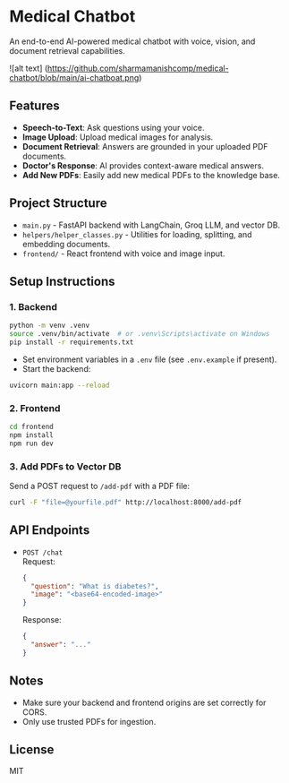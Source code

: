 # Medical Chatbot

An end-to-end AI-powered medical chatbot with voice, vision, and document retrieval capabilities.

![alt text] (https://github.com/sharmamanishcomp/medical-chatbot/blob/main/ai-chatboat.png)

## Features

- **Speech-to-Text**: Ask questions using your voice.
- **Image Upload**: Upload medical images for analysis.
- **Document Retrieval**: Answers are grounded in your uploaded PDF documents.
- **Doctor's Response**: AI provides context-aware medical answers.
- **Add New PDFs**: Easily add new medical PDFs to the knowledge base.

## Project Structure

- `main.py` - FastAPI backend with LangChain, Groq LLM, and vector DB.
- `helpers/helper_classes.py` - Utilities for loading, splitting, and embedding documents.
- `frontend/` - React frontend with voice and image input.

## Setup Instructions

### 1. Backend

```bash
python -m venv .venv
source .venv/bin/activate  # or .venv\Scripts\activate on Windows
pip install -r requirements.txt
```

- Set environment variables in a `.env` file (see `.env.example` if present).
- Start the backend:
```bash
uvicorn main:app --reload
```

### 2. Frontend

```bash
cd frontend
npm install
npm run dev
```

### 3. Add PDFs to Vector DB

Send a POST request to `/add-pdf` with a PDF file:
```bash
curl -F "file=@yourfile.pdf" http://localhost:8000/add-pdf
```

## API Endpoints

- `POST /chat`  
  Request:  
  ```json
  {
    "question": "What is diabetes?",
    "image": "<base64-encoded-image>"
  }
  ```
  Response:  
  ```json
  {
    "answer": "..."
  }
  ```

## Notes

- Make sure your backend and frontend origins are set correctly for CORS.
- Only use trusted PDFs for ingestion.

## License

MIT


